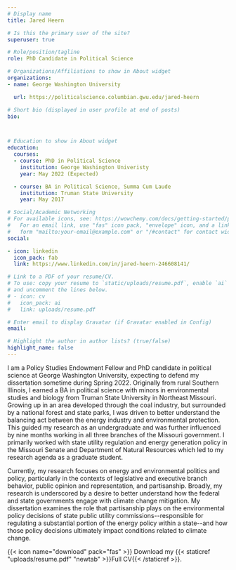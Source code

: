```yaml
---
# Display name
title: Jared Heern

# Is this the primary user of the site?
superuser: true

# Role/position/tagline
role: PhD Candidate in Political Science

# Organizations/Affiliations to show in About widget
organizations:
- name: George Washington University

  url: https://politicalscience.columbian.gwu.edu/jared-heern

# Short bio (displayed in user profile at end of posts)
bio: 



# Education to show in About widget
education:
  courses:
  - course: PhD in Political Science
    institution: George Washington Univeristy
    year: May 2022 (Expected)

  - course: BA in Political Science, Summa Cum Laude
    institution: Truman State University
    year: May 2017

# Social/Academic Networking
# For available icons, see: https://wowchemy.com/docs/getting-started/page-builder/#icons
#   For an email link, use "fas" icon pack, "envelope" icon, and a link in the
#   form "mailto:your-email@example.com" or "/#contact" for contact widget.
social:

- icon: linkedin
  icon_pack: fab
  link: https://www.linkedin.com/in/jared-heern-246608141/

# Link to a PDF of your resume/CV.
# To use: copy your resume to `static/uploads/resume.pdf`, enable `ai` icons in `params.toml`, 
# and uncomment the lines below.
# - icon: cv
#   icon_pack: ai
#   link: uploads/resume.pdf

# Enter email to display Gravatar (if Gravatar enabled in Config)
email: 

# Highlight the author in author lists? (true/false)
highlight_name: false
---
```


I am a Policy Studies Endowment Fellow and PhD candidate in political science at George Washington University, expecting to defend my dissertation sometime during Spring 2022. Originally from rural Southern Illinois, I earned a BA in political science with minors in environmental studies and biology from Truman State University in Northeast Missouri. Growing up in an area developed through the coal industry, but surrounded by a national forest and state parks, I was driven to better understand the balancing act between the energy industry and environmental protection. This guided my research as an undergraduate and was further influenced by nine months working in all three branches of the Missouri government. I primarily worked with state utility regulation and energy generation policy in the Missouri Senate and Department of Natural Resources which led to my research agenda as a graduate student. 

Currently, my research focuses on energy and environmental politics and policy, particularly in the contexts of legislative and executive branch behavior, public opinion and representation, and partisanship. Broadly, my research is underscored by a desire to better understand how the federal and state governments engage with climate change mitigation. My dissertation examines the role that partisanship plays on the environmental policy decisions of state public utility commissions--responsible for regulating a substantial portion of the energy policy within a state--and how those policy decisions ultimately impact conditions related to climate change.

{{< icon name="download" pack="fas" >}} Download my {{< staticref "uploads/resume.pdf" "newtab" >}}Full CV{{< /staticref >}}.
